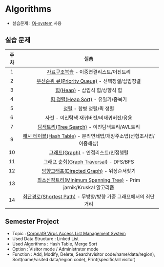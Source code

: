 # Algorithms
* 실습문제 : [Oj-system](https://ex-oj.sejong.ac.kr) 사용

## 실습 문제
| 주차 | 실습 | 
|:---:|:---:|
| 1 | [자료구조복습](https://github.com/MoonEeSun/Algorithms/tree/main/practice/01_DS_practice) - 이중연결리스트/이진트리  |
| 2 | [우선순위 큐(Priority Queue)](https://github.com/MoonEeSun/Algorithms/tree/main/practice/02_priority_Queue) - 선택정렬/삽입정렬  |
| 3 | [힙(Heap)](https://github.com/MoonEeSun/Algorithms/tree/main/practice/03_heap) - 삽입식 힙/상향식 힙  |
| 4 | [힙 정렬(Heap Sort)](https://github.com/MoonEeSun/Algorithms/tree/main/practice/04_heap_sort) - 유일키/중복키  |
| 5 | [정렬](https://github.com/MoonEeSun/Algorithms/tree/main/practice/05_sort) - 합병 정렬/퀵 정렬  |
| 6 | [사전](https://github.com/MoonEeSun/Algorithms/tree/main/practice/06_dictionary) - 이진탐색 재귀버전/비재귀버전/응용  |
| 7 | [탐색트리(Tree Search)](https://github.com/MoonEeSun/Algorithms/tree/main/practice/07_tree_search) - 이진탐색트리/AVL트리  |
| 9 | [해시 테이블(Hash Table)](https://github.com/MoonEeSun/Algorithms/tree/main/practice/09_hash_table) - 분리연쇄법/개방주소법(선형조사법/이중해싱)  |
| 10 | [그래프(Graph)](https://github.com/MoonEeSun/Algorithms/tree/main/practice/10_graph) - 인접리스트/인접행렬  |
| 11 | [그래프 순회(Graph Traversal)](https://github.com/MoonEeSun/Algorithms/tree/main/practice/11_graph_traversal) - DFS/BFS  |
| 12 | [방향그래프(Directed Graph)](https://github.com/MoonEeSun/Algorithms/tree/main/practice/12_directed_graph) - 위상순서찾기  |
| 13 | [최소신장트리(Minimum Spanning Tree)](https://github.com/MoonEeSun/Algorithms/tree/main/practice/13_minimum_spanning_tree) - Prim jarnik/Kruskal 알고리즘  |
| 14 | [최단경로(Shortest Path)](https://github.com/MoonEeSun/Algorithms/tree/main/practice/14_shortest_path) - 무방향/방향 가중 그래프에서의 최단거리  |

## Semester Project
* Topic : [Corona19 Virus Access List Management System](https://github.com/MoonEeSun/Algorithms/tree/main/semester_project)
* Used Data Structure : Linked List
* Used Algorithms : Hash Table, Merge Sort
* Option : Visitor mode / Administrator mode
* Function : Add, Modify, Delete, Search(visitor code/name/data/region), Sort(name/visited data/region code), Print(specific/all visitor)  
